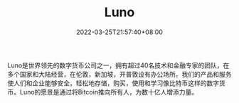 ﻿---
weight: 
title: "Luno"
description: "Luno是世界领先的数字货币公司之一，拥有超过40名技术和金融专家的团队，在多个国家和大陆经营。在伦敦，新加坡，开普敦设有办公场所"
date: 2022-03-25T21:57:40+08:00
lastmod: 2022-03-25T16:45:40+08:00
draft: false
authors: ["Metabd"]
featuredImage: "luno.webp"
link: ""
tags: ["交易所","Luno"]
categories: ["navigation"]
navigation: ["交易所"]
lightgallery: true
toc: true
pinned: false
recommend: false
recommend1: false
---
Luno是世界领先的数字货币公司之一，拥有超过40名技术和金融专家的团队，在多个国家和大陆经营，在伦敦，新加坡，开普敦设有办公场所。我们的产品和服务使人们和企业能够安全，轻松地存储，购买，使用和学习像比特币这样的数字货币。Luno的愿景是通过将Bitcoin推向所有人，为数十亿人增添力量。
